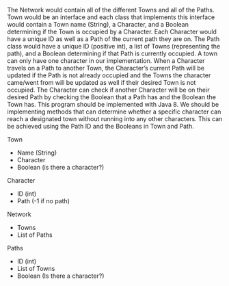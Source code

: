 The Network would contain all of the different Towns and all of the Paths. Town would be an interface and each class that implements this interface would contain a Town name (String), a Character, and a Boolean determining if the Town is occupied by a Character. Each Character would have a unique ID as well as a Path of the current path they are on. The Path class would have a unique ID (positive int), a list of Towns (representing the path), and a Boolean determining if that Path is currently occupied.
A town can only have one character in our implementation. When a Character travels on a Path to another Town, the Character’s current Path will be updated if the Path is not already occupied and the Towns the character came/went from will be updated as well if their desired Town is not occupied. The Character can check if another Character will be on their desired Path by checking the Boolean that a Path has and the Boolean the Town has. 
This program should be implemented with Java 8. We should be implementing methods that can determine whether a specific character can reach a designated town without running into any other characters. This can be achieved using the Path ID and the Booleans in Town and Path.
 
Town 
- Name (String)
- Character 
- Boolean (is there a character?)

Character
- ID (int) 
- Path (-1 if no path)

Network 
- Towns
- List of Paths

Paths 
- ID (int) 
- List of Towns 
- Boolean (Is there a character?)
